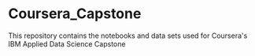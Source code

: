 # Coursera_Capstone
This repository contains the notebooks and data sets used for Coursera's IBM Applied Data Science Capstone 
